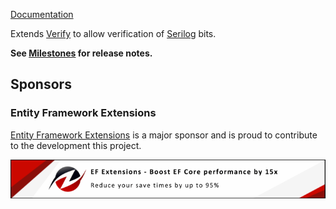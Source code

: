 [Documentation](https://github.com/VerifyTests/Verify.Serilog)

Extends [Verify](https://github.com/VerifyTests/Verify) to allow verification of [Serilog](https://serilog.net/) bits.<!-- singleLineInclude: intro. path: /docs/intro.include.md -->

**See [Milestones](https://github.com/VerifyTests/Verify.Serilo/milestones?state=closed) for release notes.**


## Sponsors


### Entity Framework Extensions<!-- include: zzz. path: /docs/zzz.include.md -->

[Entity Framework Extensions](https://entityframework-extensions.net/?utm_source=simoncropp&utm_medium=Verify.Serilog) is a major sponsor and is proud to contribute to the development this project.

[![Entity Framework Extensions](https://raw.githubusercontent.com/VerifyTests/Verify.Serilog/refs/heads/main/docs/zzz.png)](https://entityframework-extensions.net/?utm_source=simoncropp&utm_medium=Verify.Serilog)<!-- endInclude -->
